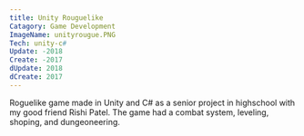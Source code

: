 ```yaml
---
title: Unity Rouguelike
Catagory: Game Development
ImageName: unityrougue.PNG
Tech: unity-c#
Update: -2018
Create: -2017
dUpdate: 2018
dCreate: 2017
---
```


Roguelike game made in Unity and C# as a senior project in highschool with my good friend Rishi Patel. The game had a combat system, leveling, shoping, and dungeoneering. 